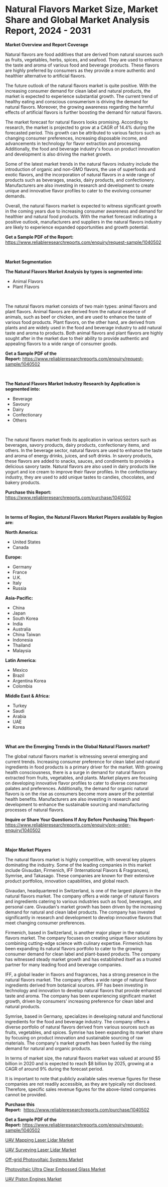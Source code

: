 <p><h1>Natural Flavors Market Size, Market Share and Global Market Analysis Report, 2024 - 2031</h1></p><p><strong>Market Overview and Report Coverage</strong></p>
<p><p>Natural flavors are food additives that are derived from natural sources such as fruits, vegetables, herbs, spices, and seafood. They are used to enhance the taste and aroma of various food and beverage products. These flavors are highly preferred by consumers as they provide a more authentic and healthier alternative to artificial flavors.</p><p>The future outlook of the natural flavors market is quite positive. With the increasing consumer demand for clean label and natural products, the market is expected to experience substantial growth. The current trend of healthy eating and conscious consumerism is driving the demand for natural flavors. Moreover, the growing awareness regarding the harmful effects of artificial flavors is further boosting the demand for natural flavors.</p><p>The market forecast for natural flavors looks promising. According to research, the market is projected to grow at a CAGR of 14.4% during the forecasted period. This growth can be attributed to various factors such as changing consumer preferences, increasing disposable income, and advancements in technology for flavor extraction and processing. Additionally, the food and beverage industry's focus on product innovation and development is also driving the market growth.</p><p>Some of the latest market trends in the natural flavors industry include the introduction of organic and non-GMO flavors, the use of superfoods and exotic flavors, and the incorporation of natural flavors in a wide range of products such as beverages, snacks, dairy products, and confectionery. Manufacturers are also investing in research and development to create unique and innovative flavor profiles to cater to the evolving consumer demands.</p><p>Overall, the natural flavors market is expected to witness significant growth in the coming years due to increasing consumer awareness and demand for healthier and natural food products. With the market forecast indicating a positive outlook, manufacturers and suppliers in the natural flavors industry are likely to experience expanded opportunities and growth potential.</p></p>
<p><strong>Get a Sample PDF of the Report:</strong> <a href="https://www.reliableresearchreports.com/enquiry/request-sample/1040502">https://www.reliableresearchreports.com/enquiry/request-sample/1040502</a></p>
<p>&nbsp;</p>
<p><strong>Market Segmentation</strong></p>
<p><strong>The Natural Flavors Market Analysis by types is segmented into:</strong></p>
<p><ul><li>Animal Flavors</li><li>Plant Flavors</li></ul></p>
<p>&nbsp;</p>
<p><p>The natural flavors market consists of two main types: animal flavors and plant flavors. Animal flavors are derived from the natural essence of animals, such as beef or chicken, and are used to enhance the taste of various food products. Plant flavors, on the other hand, are derived from plants and are widely used in the food and beverage industry to add natural taste and aroma to products. Both animal flavors and plant flavors are highly sought after in the market due to their ability to provide authentic and appealing flavors to a wide range of consumer goods.</p></p>
<p><strong>Get a Sample PDF of the Report:</strong>&nbsp;<a href="https://www.reliableresearchreports.com/enquiry/request-sample/1040502">https://www.reliableresearchreports.com/enquiry/request-sample/1040502</a></p>
<p>&nbsp;</p>
<p><strong>The Natural Flavors Market Industry Research by Application is segmented into:</strong></p>
<p><ul><li>Beverage</li><li>Savoury</li><li>Dairy</li><li>Confectionary</li><li>Others</li></ul></p>
<p>&nbsp;</p>
<p><p>The natural flavors market finds its application in various sectors such as beverages, savory products, dairy products, confectionary items, and others. In the beverage sector, natural flavors are used to enhance the taste and aroma of energy drinks, juices, and soft drinks. In savory products, these flavors are added to snacks, sauces, and condiments to provide a delicious savory taste. Natural flavors are also used in dairy products like yogurt and ice cream to improve their flavor profiles. In the confectionary industry, they are used to add unique tastes to candies, chocolates, and bakery products.</p></p>
<p><strong>Purchase this Report:</strong>&nbsp; <a href="https://www.reliableresearchreports.com/purchase/1040502">https://www.reliableresearchreports.com/purchase/1040502</a></p>
<p>&nbsp;</p>
<p><strong>In terms of Region, the Natural Flavors Market Players available by Region are:</strong></p>
<p>
    <p> <strong> North America: </strong>
        <ul>
            <li>United States</li>
            <li>Canada</li>
        </ul>
        </p> 
    <p> <strong> Europe: </strong>
        <ul>
            <li>Germany</li>
            <li>France</li>
            <li>U.K.</li>
            <li>Italy</li>
            <li>Russia</li>
        </ul>
        </p> 
    <p> <strong> Asia-Pacific: </strong>
        <ul>
            <li>China</li>
            <li>Japan</li>
            <li>South Korea</li>
            <li>India</li>
            <li>Australia</li>
            <li>China Taiwan</li>
            <li>Indonesia</li>
            <li>Thailand</li>
            <li>Malaysia</li>
        </ul>
        </p> 
    <p> <strong> Latin America: </strong>
        <ul>
            <li>Mexico</li>
            <li>Brazil</li>
            <li>Argentina Korea</li>
            <li>Colombia</li>
        </ul>
        </p> 
    <p> <strong> Middle East & Africa: </strong>
        <ul>
            <li>Turkey</li>
            <li>Saudi</li>
            <li>Arabia</li>
            <li>UAE</li>
            <li>Korea</li>
        </ul>
    </p>
    </p>
<p>&nbsp;</p>
<p><strong>What are the Emerging Trends in the Global Natural Flavors market?</strong></p>
<p><p>The global natural flavors market is witnessing several emerging and current trends. Increasing consumer preference for clean label and natural ingredients in food products is a primary driver for the market. With growing health consciousness, there is a surge in demand for natural flavors extracted from fruits, vegetables, and plants. Market players are focusing on developing innovative flavor profiles to cater to diverse consumer palates and preferences. Additionally, the demand for organic natural flavors is on the rise as consumers become more aware of the potential health benefits. Manufacturers are also investing in research and development to enhance the sustainable sourcing and manufacturing processes of natural flavors.</p></p>
<p><strong>Inquire or Share Your Questions If Any Before Purchasing This Report</strong>- <a href="https://www.reliableresearchreports.com/enquiry/pre-order-enquiry/1040502">https://www.reliableresearchreports.com/enquiry/pre-order-enquiry/1040502</a></p>
<p>&nbsp;</p>
<p><strong>Major Market Players</strong></p>
<p><p>The natural flavors market is highly competitive, with several key players dominating the industry. Some of the leading companies in this market include Givaudan, Firmenich, IFF (International Flavors & Fragrances), Symrise, and Takasago. These companies are known for their extensive product portfolios, innovation capabilities, and global reach.</p><p>Givaudan, headquartered in Switzerland, is one of the largest players in the natural flavors market. The company offers a wide range of natural flavors and ingredients catering to various industries such as food, beverages, and personal care. Givaudan's market growth has been driven by the increasing demand for natural and clean label products. The company has invested significantly in research and development to develop innovative flavors that meet changing consumer preferences.</p><p>Firmenich, based in Switzerland, is another major player in the natural flavors market. The company focuses on creating unique flavor solutions by combining cutting-edge science with culinary expertise. Firmenich has been expanding its natural flavors portfolio to cater to the growing consumer demand for clean label and plant-based products. The company has witnessed steady market growth and has established itself as a trusted partner for many leading food and beverage companies.</p><p>IFF, a global leader in flavors and fragrances, has a strong presence in the natural flavors market. The company offers a wide range of natural flavor ingredients derived from botanical sources. IFF has been investing in technology and innovation to develop natural flavors that provide enhanced taste and aroma. The company has been experiencing significant market growth, driven by consumers' increasing preference for clean label and natural products.</p><p>Symrise, based in Germany, specializes in developing natural and functional ingredients for the food and beverage industry. The company offers a diverse portfolio of natural flavors derived from various sources such as fruits, vegetables, and spices. Symrise has been expanding its market share by focusing on product innovation and sustainable sourcing of raw materials. The company's market growth has been fueled by the rising demand for natural and organic products.</p><p>In terms of market size, the natural flavors market was valued at around $5 billion in 2020 and is expected to reach $8 billion by 2025, growing at a CAGR of around 9% during the forecast period.</p><p>It is important to note that publicly available sales revenue figures for these companies are not readily accessible, as they are typically not disclosed. Therefore, specific sales revenue figures for the above-listed companies cannot be provided.</p></p>
<p><strong>Purchase this Report:</strong>&nbsp;&nbsp;<a href="https://www.reliableresearchreports.com/purchase/1040502">https://www.reliableresearchreports.com/purchase/1040502</a></p>
<p></p>
<p><strong>Get a Sample PDF of the Report:</strong>&nbsp;<a href="https://www.reliableresearchreports.com/enquiry/request-sample/1040502">https://www.reliableresearchreports.com/enquiry/request-sample/1040502</a></p>
<p><p><a href="https://issuu.com/reportprime-2/docs/uav-mapping-laser-lidar-market-size-2030.pptx">UAV Mapping Laser Lidar Market</a></p><p><a href="https://issuu.com/reportprime-2/docs/uav-surveying-laser-lidar-market-size-2030.pptx">UAV Surveying Laser Lidar Market</a></p><p><a href="https://github.com/provorikovar/Market-Research-Report-List-2/blob/main/off-grid-photovoltaic-systems-market.md">Off-grid Photovoltaic Systems Market</a></p><p><a href="https://github.com/aliciawhite5576/Market-Research-Report-List-2/blob/main/photovoltaic-ultra-clear-embossed-glass-market.md">Photovoltaic Ultra Clear Embossed Glass Market</a></p><p><a href="https://issuu.com/reportprime-2/docs/uav-piston-engines-market-size-2030.pptx">UAV Piston Engines Market</a></p></p>
